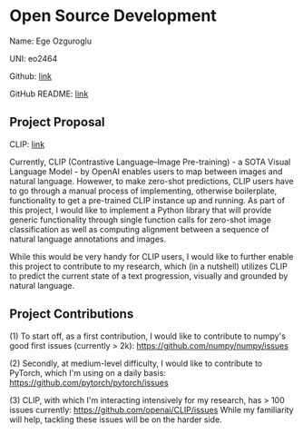 # Open Source Development

Name: Ege Ozguroglu

UNI: eo2464

Github: [link](https://github.com/egeozguroglu)

GitHub README: [link](https://github.com/egeozguroglu/egeozguroglu/blob/main/README.md)

## Project Proposal

CLIP: [link](https://openai.com/blog/clip/)

Currently, CLIP (Contrastive Language–Image Pre-training) - a SOTA Visual Language Model - by OpenAI enables users to map between images and natural language. Howewer, to make zero-shot predictions, CLIP users have to go through a manual process of implementing, otherwise boilerplate, functionality to get a pre-trained CLIP instance up and running. As part of this project, I would like to implement a Python library that will provide generic functionality through single function calls for zero-shot image classification as well as computing alignment between a sequence of natural language annotations and images.

While this would be very handy for CLIP users, I would like to further enable this project to contribute to my research, which (in a nutshell) utilizes CLIP to predict the current state of a text progression, visually and grounded by natural language.

## Project Contributions

(1) To start off, as a first contribution, I would like to contribute to numpy's good first issues (currently > 2k): <https://github.com/numpy/numpy/issues>

(2) Secondly, at medium-level difficulty, I would like to contribute to PyTorch, which I'm using on a daily basis: <https://github.com/pytorch/pytorch/issues>

(3) CLIP, with which I'm interacting intensively for my research, has > 100 issues currently: <https://github.com/openai/CLIP/issues> While my familiarity will help, tackling these issues will be on the harder side.
